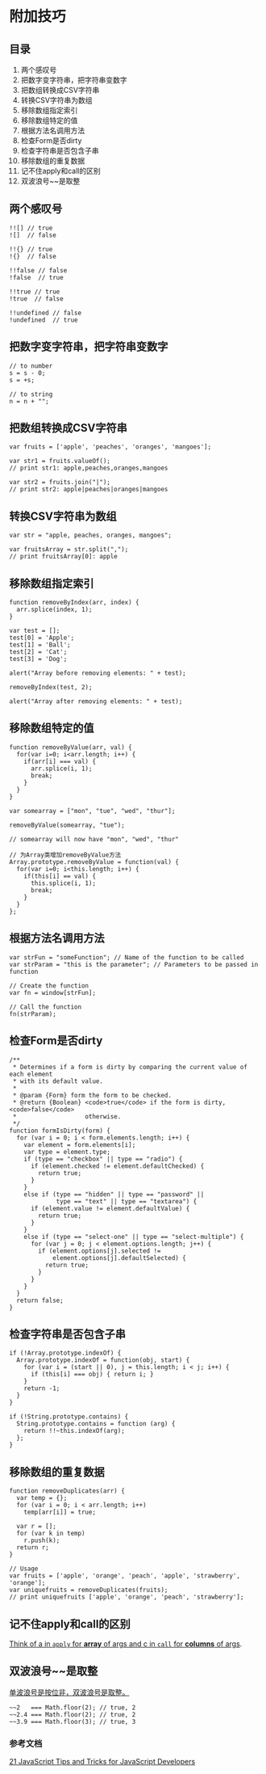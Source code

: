 # 附加技巧

## 目录

1. 两个感叹号
2. 把数字变字符串，把字符串变数字
3. 把数组转换成CSV字符串
4. 转换CSV字符串为数组
5. 移除数组指定索引
6. 移除数组特定的值
7. 根据方法名调用方法
8. 检查Form是否dirty
9. 检查字符串是否包含子串
10. 移除数组的重复数据
11. 记不住apply和call的区别
12. 双波浪号~~是取整

## 两个感叹号

    !![] // true
    ![]  // false

    !!{} // true
    !{}  // false

    !!false // false
    !false  // true

    !!true // true
    !true  // false

    !!undefined // false
    !undefined  // true

## 把数字变字符串，把字符串变数字

    // to number
    s = s - 0;
    s = +s;

    // to string
    n = n + "";

## 把数组转换成CSV字符串

    var fruits = ['apple', 'peaches', 'oranges', 'mangoes'];

    var str1 = fruits.valueOf();
    // print str1: apple,peaches,oranges,mangoes

    var str2 = fruits.join("|");
    // print str2: apple|peaches|oranges|mangoes

## 转换CSV字符串为数组

    var str = "apple, peaches, oranges, mangoes";

    var fruitsArray = str.split(",");
    // print fruitsArray[0]: apple

## 移除数组指定索引

    function removeByIndex(arr, index) {
      arr.splice(index, 1);
    }

    var test = [];
    test[0] = 'Apple';
    test[1] = 'Ball';
    test[2] = 'Cat';
    test[3] = 'Dog';

    alert("Array before removing elements: " + test);

    removeByIndex(test, 2);

    alert("Array after removing elements: " + test);

## 移除数组特定的值

    function removeByValue(arr, val) {
      for(var i=0; i<arr.length; i++) {
        if(arr[i] === val) {
          arr.splice(i, 1);
          break;
        }
      }
    }

    var somearray = ["mon", "tue", "wed", "thur"];

    removeByValue(somearray, "tue");

    // somearray will now have "mon", "wed", "thur"

    // 为Array类增加removeByValue方法
    Array.prototype.removeByValue = function(val) {
      for(var i=0; i<this.length; i++) {
        if(this[i] == val) {
          this.splice(i, 1);
          break;
        }
      }
    };

## 根据方法名调用方法

    var strFun = "someFunction"; // Name of the function to be called
    var strParam = "this is the parameter"; // Parameters to be passed in function

    // Create the function
    var fn = window[strFun];

    // Call the function
    fn(strParam);

## 检查Form是否dirty

    /**
     * Determines if a form is dirty by comparing the current value of each element
     * with its default value.
     *
     * @param {Form} form the form to be checked.
     * @return {Boolean} <code>true</code> if the form is dirty, <code>false</code>
     *                   otherwise.
     */
    function formIsDirty(form) {
      for (var i = 0; i < form.elements.length; i++) {
        var element = form.elements[i];
        var type = element.type;
        if (type == "checkbox" || type == "radio") {
          if (element.checked != element.defaultChecked) {
            return true;
          }
        }
        else if (type == "hidden" || type == "password" ||
                 type == "text" || type == "textarea") {
          if (element.value != element.defaultValue) {
            return true;
          }
        }
        else if (type == "select-one" || type == "select-multiple") {
          for (var j = 0; j < element.options.length; j++) {
            if (element.options[j].selected !=
                element.options[j].defaultSelected) {
              return true;
            }
          }
        }
      }
      return false;
    }

## 检查字符串是否包含子串

    if (!Array.prototype.indexOf) {
      Array.prototype.indexOf = function(obj, start) {
        for (var i = (start || 0), j = this.length; i < j; i++) {
          if (this[i] === obj) { return i; }
        }
        return -1;
      }
    }

    if (!String.prototype.contains) {
      String.prototype.contains = function (arg) {
        return !!~this.indexOf(arg);
      };
    }

## 移除数组的重复数据

    function removeDuplicates(arr) {
      var temp = {};
      for (var i = 0; i < arr.length; i++)
        temp[arr[i]] = true;

      var r = [];
      for (var k in temp)
        r.push(k);
      return r;
    }
     
    // Usage
    var fruits = ['apple', 'orange', 'peach', 'apple', 'strawberry', 'orange'];
    var uniquefruits = removeDuplicates(fruits);
    // print uniquefruits ['apple', 'orange', 'peach', 'strawberry'];

## 记不住apply和call的区别

[Think of a in `apply` for **array** of args and c in `call` for **columns** of args](http://stackoverflow.com/questions/1986896/what-is-the-difference-between-call-and-apply).

## 双波浪号~~是取整

[单波浪号是按位非，双波浪号是取整。](http://rocha.la/JavaScript-bitwise-operators-in-practice)

    ~~2   === Math.floor(2); // true, 2
    ~~2.4 === Math.floor(2); // true, 2
    ~~3.9 === Math.floor(3); // true, 3

### 参考文档

[21 JavaScript Tips and Tricks for JavaScript Developers](http://viralpatel.net/blogs/javascript-tips-tricks/)
